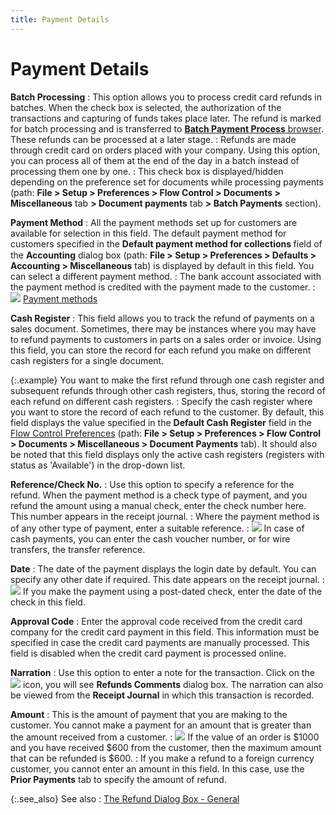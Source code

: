 ```yaml
---
title: Payment Details
---
```


# Payment Details


**Batch Processing**
: This option allows you to process credit card refunds  in batches. When the check box is selected, the authorization of the transactions  and capturing of funds takes place later. The refund is marked for batch  processing and is transferred to [**Batch Payment Process** browser]({{site.acc_chm}}/customer-receipts-and-refunds/batch-payment-processing/batch_credit_card_process_browsers.html). These  refunds can be processed at a later stage.
: Refunds are made through credit card on orders placed  with your company. Using this option, you can process all of them at the  end of the day in a batch instead of processing them one by one.
: This check box is displayed/hidden depending on  the preference set for documents while processing payments (path: **File &gt; Setup &gt; Preferences &gt; Flow 
 Control &gt; Documents &gt; Miscellaneous** tab **&gt; Document payments** tab **&gt; 
 Batch 
 Payments** section).


**Payment Method**
: All the payment methods set up for customers are  available for selection in this field. The default payment method for  customers specified in the **Default payment 
 method for collections**<font style="font-family: Verdana;" face="Verdana"> </font>field of the **Accounting** dialog box (path: **File &gt; Setup 
 &gt; Preferences &gt; Defaults &gt; Accounting &gt; Miscellaneous** tab)  is displayed by default in this field. You can select a different payment  method.
: The bank account associated with the payment method  is credited with the payment made to the customer.
: ![]({{site.sp_baseurl}}/img/lens.gif) [Payment  methods]({{site.sc_chm}}/options/payment-information/payment-methods/payment_methods.html)


**Cash Register**
: This field allows you to track the refund of payments  on a sales document. Sometimes, there may be instances where you may have  to refund payments to customers in parts on a sales order or invoice.  Using this field, you can store the record for each refund you make on  different cash registers for a single document.


{:.example}
You want to make the first refund through  one cash register and subsequent refunds through other cash registers,  thus, storing the record of each refund on different cash registers.
: Specify the cash register where you want to store  the record of each refund to the customer. By default, this field displays  the value specified in the **Default Cash 
 Register** field in the [Flow  Control Preferences]({{site.bp_chm}}/misc/registers_misc_tab_document_payments_tab_flow_control_setup.html) (path: **File &gt; 
 Setup &gt; Preferences &gt; Flow Control &gt; Documents &gt; Miscellaneous 
 &gt; Document Payments** tab). It should also be noted that this  field displays only the active cash registers (registers with status as  'Available') in the drop-down list.


**Reference/Check No.**
: Use this option to specify a reference for the refund.  When the payment method is a check type of payment, and you refund the  amount using a manual check, enter the check number here. This number  appears in the receipt journal.
: Where the payment method is of any other type of  payment, enter a suitable reference.
: ![]({{site.sp_baseurl}}/img/example.gif) In  case of cash payments, you can enter the cash voucher number, or for wire  transfers, the transfer reference.


**Date**
: The date of the payment displays the login date  by default. You can specify any other date if required. This date appears  on the receipt journal.
: ![]({{site.sp_baseurl}}/img/example.gif) If  you make the payment using a post-dated check, enter the date of the check  in this field.


**Approval Code**
: Enter the approval code received from the credit  card company for the credit card payment in this field. This information  must be specified in case the credit card payments are manually processed.  This field is disabled when the credit card payment is processed online.


**Narration**
: Use this option to enter a note for the transaction.  Click on the ![]({{site.sp_baseurl}}/img/sales_notes_button.gif) icon, you will see **Refunds 
 Comments** dialog box. The narration can also be viewed from the  **Receipt Journal** in which this  transaction is recorded.


**Amount**
: This is the amount of payment that you are making  to the customer. You cannot make a payment for an amount that is greater  than the amount received from a customer.
: ![]({{site.sp_baseurl}}/img/example.gif) If  the value of an order is $1000 and you have received $600 from the customer,  then the maximum amount that can be refunded is $600.
: If you make a refund to a foreign currency customer,  you cannot enter an amount in this field. In this case, use the **Prior Payments** tab to specify the amount  of refund.


{:.see_also}
See also
: [The  Refund Dialog Box - General]({{site.sp_baseurl}}/sales-docs/sales-orders/so-proc/pmts-refunds/refunds-on-so/the_refund_dialog_box_general_sales.html)
